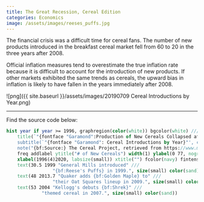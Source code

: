 ```yaml
---
title: The Great Recession, Cereal Edition
categories: Economics
image: /assets/images/reeses_puffs.jpg
---
```


The financial crisis was a difficult time for cereal fans. The number of new products introduced in the breakfast cereal market fell from 60 to 20 in the three years after 2008.

Official inflation measures tend to overestimate the true inflation rate because it is difficult to account for the introduction of new products. If other markets exhibited the same trends as cereals, the upward bias in inflation is likely to have fallen in the years immediately after 2008.


![png]({{ site.baseurl }}/assets/images/20190709 Cereal Introductions by Year.png)

---

Find the source code below:

```stata
hist year if year >= 1996, graphregion(color(white)) bgcolor(white) ///
	title(`"{fontface "Garamond":Production of New Cereals Collapsed after 2008}"', color(black) ring(0) position(11)) ///
	subtitle(`"{fontface "Garamond": Cereal Introductions by Year}"', color(gs6) ring(0) pos(11) margin(0 0 0 6)) ///
	note("{bf:Source:} The Cereal Project, retrieved from https://www.mrbreakfast.com on 7/9/2019.", color(gs7)) ///
	freq addlabel ytitle("# of New Cereals") width(1) ylabel(0 77, nogrid) yscale(off) ///
	xlabel(1996(4)2020, labsize(small)) xtitle("") fcolor(navy) fintensity(inten80) lcolor(black) ///
	text(30.5 1999 "General Mills introduced" ///
				 "{bf:Reese's Puffs} in 1999.", size(small) color(sand)) ///
	text(48 2013.7 "Quaker adds {bf:Golden Maple} to" ///
				 "their Oat Squares lineup in 2009.", size(small) color(sand)) ///
	text(53 2004 "Kellogg's debuts {bf:Shrek}" ///
			 "themed cereal in 2007.", size(small) color(sand))
```
